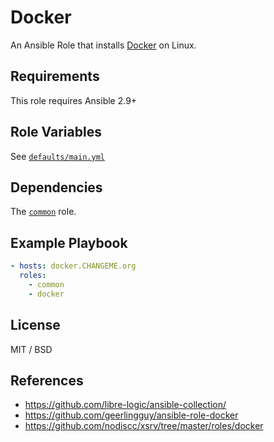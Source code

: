 # Docker

An Ansible Role that installs [Docker](https://www.docker.com) on Linux.

## Requirements

This role requires Ansible 2.9+

## Role Variables

See [`defaults/main.yml`](defaults/main.yml)

## Dependencies

The [`common`](../common) role.


## Example Playbook

```yaml
- hosts: docker.CHANGEME.org
  roles:
    - common
    - docker
```

## License

MIT / BSD

## References

- https://github.com/libre-logic/ansible-collection/
- https://github.com/geerlingguy/ansible-role-docker
- https://github.com/nodiscc/xsrv/tree/master/roles/docker
